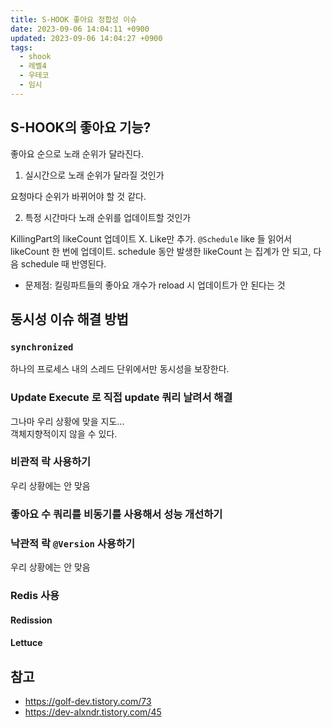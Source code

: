 ```yaml
---
title: S-HOOK 좋아요 정합성 이슈
date: 2023-09-06 14:04:11 +0900
updated: 2023-09-06 14:04:27 +0900
tags:
  - shook
  - 레벨4
  - 우테코
  - 임시
---
```


## S-HOOK의 좋아요 기능?

좋아요 순으로 노래 순위가 달라진다.  

1. 실시간으로 노래 순위가 달라질 것인가

요청마다 순위가 바뀌어야 할 것 같다.

2. 특정 시간마다 노래 순위를 업데이트할 것인가

KillingPart의 likeCount 업데이트 X. Like만 추가. `@Schedule` like 들 읽어서 likeCount 한 번에 업데이트. 
schedule 동안 발생한 likeCount 는 집계가 안 되고, 다음 schedule 때 반영된다.

- 문제점: 킬링파트들의 좋아요 개수가 reload 시 업데이트가 안 된다는 것

## 동시성 이슈 해결 방법

### `synchronized`

하나의 프로세스 내의 스레드 단위에서만 동시성을 보장한다.  

### Update Execute 로 직접 update 쿼리 날려서 해결

그나마 우리 상황에 맞을 지도...  
객체지향적이지 않을 수 있다.

### 비관적 락 사용하기

우리 상황에는 안 맞음

### 좋아요 수 쿼리를 비동기를 사용해서 성능 개선하기

### 낙관적 락 `@Version` 사용하기

우리 상황에는 안 맞음

### Redis 사용

#### Redission
#### Lettuce

## 참고

- https://golf-dev.tistory.com/73
- https://dev-alxndr.tistory.com/45